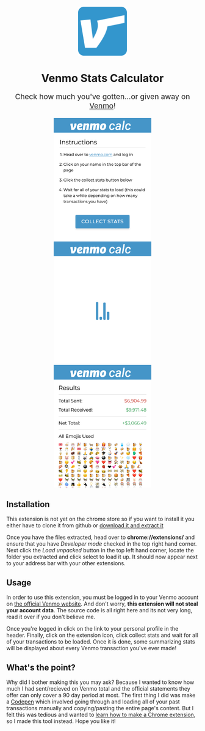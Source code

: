 <p align="center">
  <img src="./images/github-icon.png" alt="Venmo logo" height="128"/>
  <h1 align="center">Venmo Stats Calculator</h1>
</p>
<p align="center" style="font-size: 1.2rem;">Check how much you've gotten...or given away on <a href="https://venmo.com">Venmo</a>!</p>
<p align="center">
  <img src="./images/screenshot-4.png" alt="Screenshot 1" height="320" />
  <img src="./images/screenshot-5.png" alt="Screenshot 2" height="320" />
  <img src="./images/screenshot-6.png" alt="Screenshot 3" height="320" />
</p>

## Installation

This extension is not yet on the chrome store so if you want to install it you either have to clone it from github or [download it and extract it](https://github.com/csandman/venmo-calc/archive/master.zip)

Once you have the files extracted, head over to **chrome://extensions/** and ensure that you have _Developer mode_ checked in the top right hand corner. Next click the _Load unpacked_ button in the top left hand corner, locate the folder you extracted and click select to load it up. It should now appear next to your address bar with your other extensions.

## Usage

In order to use this extension, you must be logged in to your Venmo account on [the official Venmo website](https://venmo.com). And don't worry, **this extension will not steal your account data**. The source code is all right here and its not very long, read it over if you don't believe me.

Once you're logged in click on the link to your personal profile in the header. Finally, click on the extension icon, click collect stats and wait for all of your transactions to be loaded. Once it is done, some summarizing stats will be displayed about every Venmo transaction you've ever made!

## What's the point?

Why did I bother making this you may ask? Because I wanted to know how much I had sent/recieved on Venmo total and the official statements they offer can only cover a 90 day period at most. The first thing I did was make a [Codepen](https://codepen.io/CSandman/full/GOPWME) which involved going through and loading all of your past transactions manually and copying/pasting the entire page's content. But I felt this was tedious and wanted to [learn how to make a Chrome extension](https://developer.chrome.com/extensions/getstarted), so I made this tool instead. Hope you like it!
